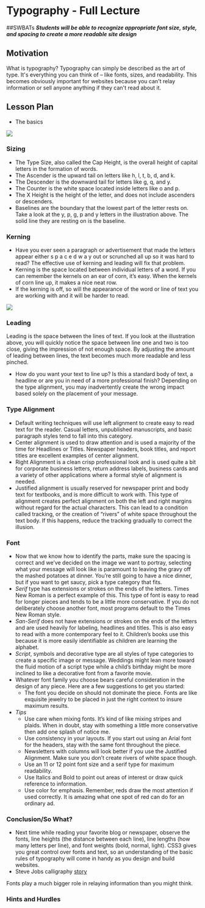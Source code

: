 # Typography - Full Lecture

##SWBATs
***Students will be able to recognize appropriate font size, style, and spacing to create a more readable site design***

## Motivation
What is typography? Typography can simply be described as the art of type. It's everything you can think of – like fonts, sizes, and readability. This becomes obviously important for websites because you can't relay information or sell anyone anything if they can't read about it.

## Lesson Plan
+ The basics

<img src="https://s3.amazonaws.com/after-school-assets/css-selector6.png">

### Sizing

+ The Type Size, also called the Cap Height, is the overall height of capital letters in the formation of words.
+ The Ascender is the upward tail on letters like h, l, t, b, d, and k.
+ The Descender is the downward tail for letters like g, q, and y.
+ The Counter is the white space located inside letters like o and p.
+ The X Height is the height of the letter, and does not include ascenders or descenders.
+ Baselines are the boundary that the lowest part of the letter rests on. Take a look at the y, p, g, p and y letters in the illustration above. The solid line they are resting on is the baseline.

### Kerning

+ Have you ever seen a paragraph or advertisement that made the letters appear either s p a c e d w a y out or scrunched all up so it was hard to read? The effective use of kerning and leading will fix that problem.
+ Kerning is the space located between individual letters of a word. If you can remember the kernels on an ear of corn, it’s easy. When the kernels of corn line up, it makes a nice neat row.
+ If the kerning is off, so will the appearance of the word or line of text you are working with and it will be harder to read.

<img src ="https://s3.amazonaws.com/after-school-assets/css-selector7.png">

### Leading

Leading is the space between the lines of text. If you look at the illustration above, you will quickly notice the space between line one and two is too close, giving the impression of not enough space. By adjusting the amount of leading between lines, the text becomes much more readable and less pinched.
+ How do you want your text to line up? Is this a standard body of text, a headline or are you in need of a more professional finish? Depending on the type alignment, you may inadvertently create the wrong impact based solely on the placement of your message.

### Type Alignment

+ Default writing techniques will use left alignment to create easy to read text for the reader. Casual letters, unpublished manuscripts, and basic paragraph styles tend to fall into this category.
+ Center alignment is used to draw attention and is used a majority of the time for Headlines or Titles. Newspaper headers, book titles, and report titles are excellent examples of center alignment.
+ Right Alignment is a clean crisp professional look and is used quite a bit for corporate business letters, return address labels, business cards and a variety of other applications where a formal style of alignment is needed.
+ Justified alignment is usually reserved for newspaper print and body text for textbooks, and is more difficult to work with. This type of alignment creates perfect alignment on both the left and right margins without regard for the actual characters. This can lead to a condition called tracking, or the creation of “rivers” of white space throughout the text body. If this happens, reduce the tracking gradually to correct the illusion.

### Font
+ Now that we know how to identify the parts, make sure the spacing is correct and we’ve decided on the image we want to portray, selecting what your message will look like is paramount to leaving the gravy off the mashed potatoes at dinner. You’re still going to have a nice dinner, but if you want to get saucy, pick a type category that fits.
+ *Serif* type has extensions or strokes on the ends of the letters. Times New Roman is a perfect example of this. This type of font is easy to read for longer pieces and tends to be a little more conservative. If you do not deliberately choose another font, most programs default to the Times New Roman style.
+ *San-Serif* does not have extensions or strokes on the ends of the letters and are used heavily for labeling, headlines and titles. This is also easy to read with a more contemporary feel to it. Children’s books use this because it is more easily identifiable as children are learning the alphabet.
+ *Script*, symbols and decorative type are all styles of type categories to create a specific image or message. Weddings might lean more toward the fluid motion of a script type while a child’s birthday might be more inclined to like a decorative font from a favorite movie.
+ Whatever font family you choose bears careful consideration in the design of any piece. Here are a few suggestions to get you started:
  + The font you decide on should not dominate the piece. Fonts are like exquisite jewelry to be placed in just the right context to insure maximum results.
+ *Tips*
  + Use care when mixing fonts. It’s kind of like mixing stripes and plaids. When in doubt, stay with something a little more conservative then add one splash of notice me.
  + Use consistency in your layouts. If you start out using an Arial font for the headers, stay with the same font throughout the piece.
  + Newsletters with columns will look better if you use the Justified Alignment. Make sure you don’t create rivers of white space though.
  + Use an 11 or 12 point font size and a serif type for maximum readability.
  + Use Italics and Bold to point out areas of interest or draw quick reference to information.
  + Use color for emphasis. Remember, reds draw the most attention if used correctly. It is amazing what one spot of red can do for an ordinary ad.

### Conclusion/So What?

+ Next time while reading your favorite blog or newspaper, observe the fonts, line heights (the distance between each line), line lengths (how many letters per line), and font weights (bold, normal, light). CSS3 gives you great control over fonts and text, so an understanding of the basic rules of typography will come in handy as you design and build websites.
+ Steve Jobs calligraphy [story](http://www.hollywoodreporter.com/news/steve-jobs-death-apple-calligraphy-248900)

Fonts play a much bigger role in relaying information than you might think. 

### Hints and Hurdles
